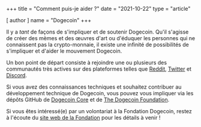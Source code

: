 +++
title = "Comment puis-je aider ?"
date = "2021-10-22"
type = "article"

[ author ]
  name = "Dogecoin"
+++

Il y a *tant* de façons de s'impliquer et de soutenir Dogecoin. Qu'il s'agisse de créer des mèmes et des œuvres d'art ou d'éduquer les personnes qui ne connaissent pas la crypto-monnaie, il existe une infinité de possibilités de s'impliquer et d'aider le mouvement Dogecoin.  

Un bon point de départ consiste à rejoindre une ou plusieurs des communautés très actives sur des plateformes telles que [Reddit](https://www.reddit.com/r/dogecoin/), [Twitter](https://twitter.com/dogecoin) et [Discord](https://discord.gg/X3fHfpvpCM).

Si vous avez des connaissances techniques et souhaitez contribuer au développement technique de Dogecoin, vous pouvez vous impliquer via les dépôts GitHub de [Dogecoin Core](https://github.com/dogecoin/dogecoin) et de [The Dogecoin Foundation](https://github.com/dogecoinfoundation).  

Si vous êtes intéressé(e) par un volontariat à la Fondation Dogecoin, restez à l'écoute du [site web de la Fondation](https://foundation.dogecoin.com/) pour les détails à venir ! 